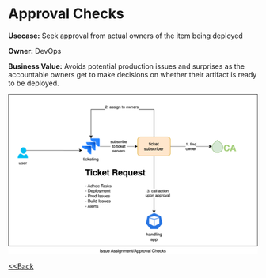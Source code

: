 
# Approval Checks

**Usecase:** Seek approval from actual owners of the item being deployed

**Owner:** DevOps

**Business Value:** Avoids potential production issues and surprises as the accountable owners get to make decisions on whether their artifact is ready to be deployed.

![Approval Checks](../assets/images/usecases/2.approvals.svg)

[<<Back](../usecases.md)